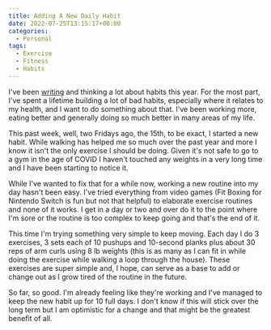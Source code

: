 ```yaml
---
title: Adding A New Daily Habit
date: 2022-07-25T13:15:17+00:00
categories:
  - Personal
tags:
  - Exercise
  - Fitness
  - Habits
---
```


I've been [writing][1] and thinking a lot about habits this year. For the most part, I've spent a lifetime building a lot of bad habits, especially where it relates to my health, and I want to do something about that. I've been working more, eating better and generally doing so much better in many areas of my life.

This past week, well, two Fridays ago, the 15th, to be exact, I started a new habit. While walking has helped me so much over the past year and more I know it isn't the only exercise I should be doing. Given it's not safe to go to a gym in the age of COVID I haven't touched any weights in a very long time and I have been starting to notice it.

While I've wanted to fix that for a while now, working a new routine into my day hasn't been easy. I've tried everything from video games (Fit Boxing for Nintendo Switch is fun but not that helpful) to elaborate exercise routines and none of it works. I get in a day or two and over do it to the point where I'm sore or the routine is too complex to keep going and that's the end of it.

This time I'm trying something very simple to keep moving. Each day I do 3 exercises, 3 sets each of 10 pushups and 10-second planks plus about 30 reps of arm curls using 8 lb weights (this is as many as I can fit in while doing the exercise while walking a loop through the house). These exercises are super simple and, I hope, can serve as a base to add or change out as I grow tired of the routine in the future.

So far, so good. I'm already feeling like they're working and I've managed to keep the new habit up for 10 full days. I don't know if this will stick over the long term but I am optimistic for a change and that might be the greatest benefit of all.

 [1]: /2022/06/its-time-to-stop-playing-the-game/
